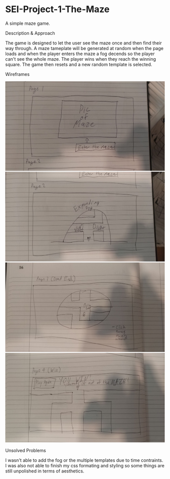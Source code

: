# SEI-Project-1-The-Maze
A simple maze game.

Description & Approach

The game is designed to let the user see the maze once and then find their way through. A maze tameplate will be generated at random when the page loads and when the player enters
the maze a fog decends so the player can't see the whole maze. The player wins when they reach the winning square. The game then resets and a new random template is selected.

Wireframes

![Wireframe 1](assets/SEI%20Project%201%20Wireframes/1.jpg)
![Wireframe 2](assets/SEI%20Project%201%20Wireframes/2.jpg)
![Wireframe 3](assets/SEI%20Project%201%20Wireframes/3.jpg)
![Wireframe 4](assets/SEI%20Project%201%20Wireframes/4.jpg)

Unsolved Problems

I wasn't able to add the fog or the multiple templates due to time contraints. I was also not able to finish my css formating and styling so some things are still unpolished in
terms of aesthetics.

